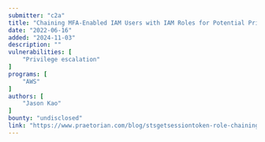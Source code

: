 ```yaml
---
submitter: "c2a"
title: "Chaining MFA-Enabled IAM Users with IAM Roles for Potential Privilege Escalation in AWS"
date: "2022-06-16"
added: "2024-11-03"
description: ""
vulnerabilities: [
    "Privilege escalation"
]
programs: [
    "AWS"
]
authors: [
    "Jason Kao"
]
bounty: "undisclosed"
link: "https://www.praetorian.com/blog/stsgetsessiontoken-role-chaining-in-aws/"
---
```




